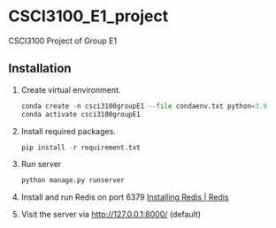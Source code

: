 # CSCI3100_E1_project

CSCI3100 Project of Group E1

## Installation

1. Create virtual environment.
   
   ```python
   conda create -n csci3100groupE1 --file condaenv.txt python=3.9
   conda activate csci3100groupE1
   ```

2. Install required packages.
   
   ```python
   pip install -r requirement.txt
   ```

3. Run server
   
   ```python
   python manage.py runserver
   ```

4. Install and run Redis on port 6379  [Installing Redis | Redis](https://redis.io/docs/getting-started/installation/)

5. Visit the server via http://127.0.0.1:8000/ (default)